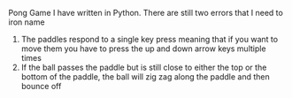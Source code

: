 Pong Game I have written in Python. There are still two errors that I need to iron name
1) The paddles respond to a single key press meaning that if you want to move them you have to press the up and down arrow keys multiple times
2) If the ball passes the paddle but is still close to either the top or the bottom of the paddle, the ball will zig zag along the paddle and then bounce off
